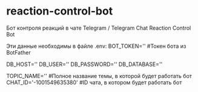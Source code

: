 # reaction-control-bot
Бот контроля реакций в чате Telegram / Telegram Chat Reaction Control Bot

Эти данные необходимы в файле .env:
BOT_TOKEN='' #Токен бота из BotFather

DB_HOST=''
DB_USER=''
DB_PASSWORD=''
DB_DATABASE=''

TOPIC_NAME='' #Полное название темы, в которой будет работать бот
CHAT_ID='-1001549635380' #ID чата, в котором будет работать бот